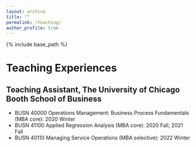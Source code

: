 ```yaml
---
layout: archive
title: ""
permalink: /teaching/
author_profile: true
---
```

{% include base_path %} 

# Teaching Experiences
## Teaching Assistant, The University of Chicago Booth School of Business
* BUSN 40000 Operations Management: Business Process Fundamentals (MBA core): 2020 Winter   
* BUSN 41100 Applied Regression Analysis (MBA core): 2020 Fall, 2021 Fall
* BUSN 40110 Managing Service Operations (MBA selective): 2022 Winter 

   
